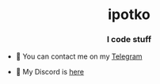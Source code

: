 <h1 align="center">ipotko</h1>
<h3 align="center">I code stuff</h3>

- 💬 You can contact me on my [Telegram](https://t.me/ipotko)

- 🤝 My Discord is [here](https://pastebin.com/raw/pYvugQM8)

